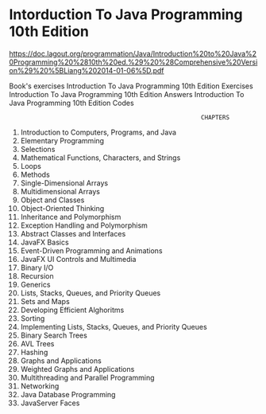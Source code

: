 # Intorduction To Java Programming 10th Edition
https://doc.lagout.org/programmation/Java/Introduction%20to%20Java%20Programming%20%2810th%20ed.%29%20%28Comprehensive%20Version%29%20%5BLiang%202014-01-06%5D.pdf

Book's exercises
Introduction To Java Programming 10th Edition Exercises
Introduction To Java Programming 10th Edition Answers
Introduction To Java Programming 10th Edition Codes


                                                          CHAPTERS
1. Introduction to Computers, Programs, and Java
2. Elementary Programming
3. Selections
4. Mathematical Functions, Characters, and Strings
5. Loops
6. Methods
7. Single-Dimensional Arrays
8. Multidimensional Arrays
9. Object and Classes
10. Object-Oriented Thinking
11. Inheritance and Polymorphism
12. Exception Handling and Polymorphism
13. Abstract Classes and Interfaces
14. JavaFX Basics
15. Event-Driven Programming and Animations
16. JavaFX UI Controls and Multimedia
17. Binary I/O
18. Recursion
19. Generics
20. Lists, Stacks, Queues, and Priority Queues
21. Sets and Maps
22. Developing Efficient Alghoritms
23. Sorting
24. Implementing Lists, Stacks, Queues, and Priority Queues
25. Binary Search Trees
26. AVL Trees
27. Hashing
28. Graphs and Applications
29. Weighted Graphs and Applications
30. Multithreading and Parallel Programming
31. Networking
32. Java Database Programming
33. JavaServer Faces
